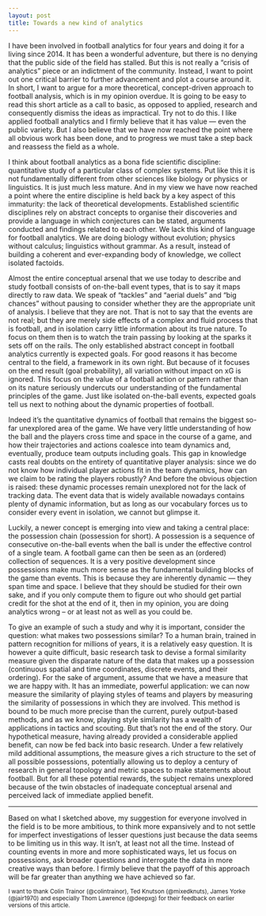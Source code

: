 ```yaml
---
layout: post
title: Towards a new kind of analytics
---
```


I have been involved in football analytics for four years and doing it for a living since 2014. It has been a wonderful adventure, but there is no denying that the public side of the field has stalled. But this is not really a “crisis of analytics” piece or an indictment of the community. Instead, I want to point out one critical barrier to further advancement and plot a course around it. In short, I want to argue for a more theoretical, concept-driven approach to football analysis, which is in my opinion overdue.
It is going to be easy to read this short article as a call to basic, as opposed to applied, research and consequently dismiss the ideas as impractical. Try not to do this. I like applied football analytics and I firmly believe that it has value — even the public variety. But I also believe that we have now reached the point where all obvious work has been done, and to progress we must take a step back and reassess the field as a whole.

I think about football analytics as a bona fide scientific discipline: quantitative study of a particular class of complex systems. Put like this it is not fundamentally different from other sciences like biology or physics or linguistics. It is just much less mature. And in my view we have now reached a point where the entire discipline is held back by a key aspect of this immaturity: the lack of theoretical developments. Established scientific disciplines rely on abstract concepts to organise their discoveries and provide a language in which conjectures can be stated, arguments conducted and findings related to each other. We lack this kind of language for football analytics. We are doing biology without evolution; physics without calculus; linguistics without grammar. As a result, instead of building a coherent and ever-expanding body of knowledge, we collect isolated factoids.

Almost the entire conceptual arsenal that we use today to describe and study football consists of on-the-ball event types, that is to say it maps directly to raw data. We speak of “tackles” and “aerial duels” and “big chances” without pausing to consider whether they are the appropriate unit of analysis. I believe that they are not. That is not to say that the events are not real; but they are merely side effects of a complex and fluid process that is football, and in isolation carry little information about its true nature. To focus on them then is to watch the train passing by looking at the sparks it sets off on the rails. The only established abstract concept in football analytics currently is expected goals. For good reasons it has become central to the field, a framework in its own right. But because of it focuses on the end result (goal probability), all variation without impact on xG is ignored. This focus on the value of a football action or pattern rather than on its nature seriously undercuts our understanding of the fundamental principles of the game. Just like isolated on-the-ball events, expected goals tell us next to nothing about the dynamic properties of football.

Indeed it’s the quantitative dynamics of football that remains the biggest so-far unexplored area of the game. We have very little understanding of how the ball and the players cross time and space in the course of a game, and how their trajectories and actions coalesce into team dynamics and, eventually, produce team outputs including goals. This gap in knowledge casts real doubts on the entirety of quantitative player analysis: since we do not know how individual player actions fit in the team dynamics, how can we claim to be rating the players robustly? And before the obvious objection is raised: these dynamic processes remain unexplored not for the lack of tracking data. The event data that is widely available nowadays contains plenty of dynamic information, but as long as our vocabulary forces us to consider every event in isolation, we cannot but glimpse it.

Luckily, a newer concept is emerging into view and taking a central place: the possession chain (possession for short). A possession is a sequence of consecutive on-the-ball events when the ball is under the effective control of a single team. A football game can then be seen as an (ordered) collection of sequences. It is a very positive development since possessions make much more sense as the fundamental building blocks of the game than events. This is because they are inherently dynamic — they span time and space. I believe that they should be studied for their own sake, and if you only compute them to figure out who should get partial credit for the shot at the end of it, then in my opinion, you are doing analytics wrong – or at least not as well as you could be.

To give an example of such a study and why it is important, consider the question: what makes two possessions similar? To a human brain, trained in pattern recognition for millions of years, it is a relatively easy question. It is however a quite difficult, basic research task to devise a formal similarity measure given the disparate nature of the data that makes up a possession (continuous spatial and time coordinates, discrete events, and their ordering). For the sake of argument, assume that we have a measure that we are happy with. It has an immediate, powerful application: we can now measure the similarity of playing styles of teams and players by measuring the similarity of possessions in which they are involved. This method is bound to be much more precise than the current, purely output-based methods, and as we know, playing style similarity has a wealth of applications in tactics and scouting. But that’s not the end of the story. Our hypothetical measure, having already provided a considerable applied benefit, can now be fed back into basic research. Under a few relatively mild additional assumptions, the measure gives a rich structure to the set of all possible possessions, potentially allowing us to deploy a century of research in general topology and metric spaces to make statements about football. But for all these potential rewards, the subject remains unexplored because of the twin obstacles of inadequate conceptual arsenal and perceived lack of immediate applied benefit.

* * *

Based on what I sketched above, my suggestion for everyone involved in the field is to be more ambitious, to think more expansively and to not settle for imperfect investigations of lesser questions just because the data seems to be limiting us in this way. It isn’t, at least not all the time. Instead of counting events in more and more sophisticated ways, let us focus on possessions, ask broader questions and interrogate the data in more creative ways than before. I firmly believe that the payoff of this approach will be far greater than anything we have achieved so far.

 
<small>
I want to thank Colin Trainor (@colintrainor), Ted Knutson (@mixedknuts), James Yorke (@jair1970) and especially Thom Lawrence (@deepxg) for their feedback on earlier versions of this article.
</small>
